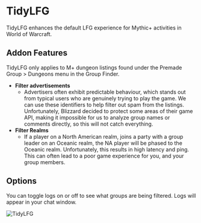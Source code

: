 # TidyLFG

TidyLFG enhances the default LFG experience for Mythic+ activities in World of Warcraft.

## Addon Features

TidyLFG only applies to M+ dungeon listings found under the Premade Group > Dungeons menu in the Group Finder.

* **Filter advertisements**
    * Advertisers often exhibit predictable behaviour, which stands out from typical users who are genuinely trying to play the game. We can use these identifiers to help filter out spam from the listings. Unfortunately, Blizzard decided to protect some areas of their game API, making it impossible for us to analyze group names or comments directly, so this will not catch everything.
* **Filter Realms**
    * If a player on a North American realm, joins a party with a group leader on an Oceanic realm, the NA player will be phased to the Oceanic realm. Unfortunately, this results in high latency and ping. This can often lead to a poor game experience for you, and your group members.
    
## Options

You can toggle logs on or off to see what groups are being filtered. Logs will appear in your chat window.

![TidyLFG](https://user-images.githubusercontent.com/9218035/198521561-c00f71b6-2ea0-4050-bb19-4bc00f6cddc7.jpg)
